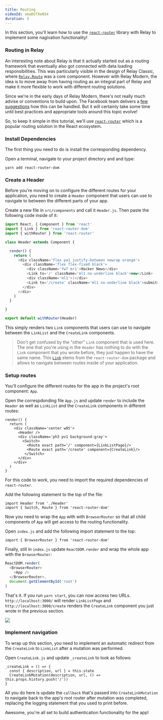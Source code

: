 ```yaml
---
title: Routing
videoId: xmaDSTXeN54
duration: 5
---
```


In this section, you'll learn how to use the [`react-router`](https://github.com/ReactTraining/react-router) library with Relay to implement some nagivation functionality!

### Routing in Relay

An interesting note about Relay is that it actually started out as a routing framework that eventually also got connected with data loading responsibilities. This was particularly visible in the design of Relay Classic, where [`Relay.Route`](https://facebook.github.io/relay/docs/api-reference-relay-route.html) was a core component. However with Relay Modern, the idea is to move away from having routing as an integral part of Relay and make it more flexible to work with different routing solutions.

Since we're in the early days of Relay Modern, there's not really much advise or conventions to build upon. The Facebook team delivers a [few suggestions](https://facebook.github.io/relay/docs/api-reference-relay-route.html) how this can be handled. But it will certainly take some time until best practices and appropriate tools around this topic evolve!

So, to keep it simple in this tutorial, we'll use [`react-router`](https://github.com/ReactTraining/react-router) which is a popular routing solution in the React ecosystem. 

### Install Dependencies

The first thing you need to do is install the corresponding dependency.

<Instruction>

Open a terminal, navigate to your project directory and and type: 

```bash(path=".../hackernews-react-relay")
yarn add react-router-dom
```

</Instruction>


### Create a Header

Before you're moving on to configure the different routes for your application, you need to create a `Header` component that users can use to navigate to between the different parts of your app.

Create a new file in `src/components` and call it `Header.js`. Then paste the following code inside of it:

```js
import React, { Component } from 'react'
import { Link } from 'react-router-dom'
import { withRouter } from 'react-router'

class Header extends Component {

  render() {
    return (
      <div className='flex pa1 justify-between nowrap orange'>
        <div className='flex flex-fixed black'>
          <div className='fw7 mr1'>Hacker News</div>
          <Link to='/' className='ml1 no-underline black'>new</Link>
          <div className='ml1'>|</div>
          <Link to='/create' className='ml1 no-underline black'>submit</Link>
        </div>
      </div>
    )
  }

}

export default withRouter(Header)
```

This simply renders two `Link` components that users can use to navigate between the `LinkList` and the `CreateLink` components. 

> Don't get confused by the "other" `Link` component that is used here. The one that you're using in the `Header` has nothing to do with the `Link` component that you wrote before, they just happen to have the same name. This [`Link`](https://github.com/ReactTraining/react-router/blob/master/packages/react-router-dom/docs/api/Link.md) stems from the `react-router-dom` package and allows to navigate between routes inside of your application.

### Setup routes

You'll configure the different routes for the app in the project's root component: `App`. 

<Instruction>

Open the correspdonding file `App.js` and update `render` to include the `Header` as well as `LinkList` and the `CreateLink` components in different routes:

```js(path=".../hackernews-react-apollo/src/components/App.js")
render() {
  return (
    <div className='center w85'>
      <Header />
      <div className='ph3 pv1 background-gray'>
        <Switch>
          <Route exact path='/' component={LinkListPage}/>
          <Route exact path='/create' component={CreateLink}/>
         </Switch>
      </div>
    </div>
  )
}
```

</Instruction>


For this code to work, you need to import the required dependencies of `react-router`. 

<Instruction>

Add the following statement to the top of the file:

```js(path=".../hackernews-react-apollo/src/components/App.js")
import Header from './Header'
import { Switch, Route } from 'react-router-dom'
```

</Instruction>

Now you need to wrap the `App` with with `BrowserRouter` so that all child components of `App` will get access to the routing functionality.

<Instruction>

Open `index.js` and add the following import statement to the top:

```js(path=".../hackernews-react-apollo/src/index.js")
import { BrowserRouter } from 'react-router-dom'
```

</Instruction>

<Instruction>

Finally, still in `index.js` update `ReactDOM.render` and wrap the whole app with the `BrowserRouter`:

```js
ReactDOM.render(
  <BrowserRouter>
    <App />
  </BrowserRouter>,
  document.getElementById('root')
)
```

</Instruction>

That's it. If you run `yarn start`, you can now access two URLs. `http://localhost:3000/` will render `LinkListPage` and `http://localhost:3000/create` renders the `CreateLink` component you just wrote in the previous section.

![](http://imgur.com/I16JzwW.png)

### Implement navigation

To wrap up this section, you need to implement an automatic redirect from the `CreateLink` to `LinkList` after a mutation was performed.

<Instruction>

Open `CreateLink.js` and update `_createLink` to look as follows:

```js(path=".../hackernews-react-apollo/src/components/CreateLink.js")
_createLink = () => {
  const { description, url } = this.state
  CreateLinkMutation(description, url, () => this.props.history.push('/'))
}
```

<Instruction>

All you do here is update the `callback` that's passed into `CreateLinkMutation` to navigate back to the app's root router after mutation was completed, replacing the logging statement that you used to print before.

Awesome, you're all set to build authentication functionality for the app!
